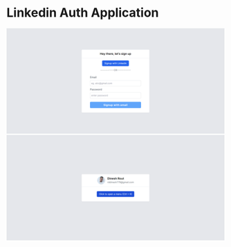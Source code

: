 # Linkedin Auth Application


![Demo](https://github.com/DineshRout779/linkedin_auth/blob/main/public/ss-1.png?raw=true)
![Demo](https://github.com/DineshRout779/linkedin_auth/blob/main/public/ss-2.png?raw=true)
